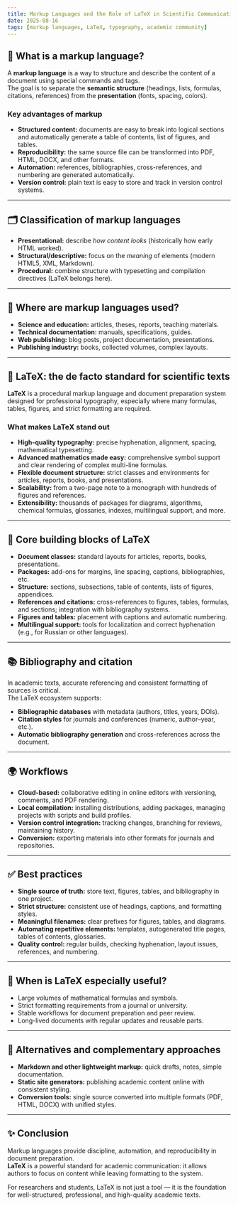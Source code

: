 ```yaml
---
title: Markup Languages and the Role of LaTeX in Scientific Communication
date: 2025-08-16
tags: [markup languages, LaTeX, typography, academic community]
---
```


## 🧭 What is a markup language?  

A **markup language** is a way to structure and describe the content of a document using special commands and tags.  
The goal is to separate the **semantic structure** (headings, lists, formulas, citations, references) from the **presentation** (fonts, spacing, colors).  

### Key advantages of markup  
- **Structured content:** documents are easy to break into logical sections and automatically generate a table of contents, list of figures, and tables.  
- **Reproducibility:** the same source file can be transformed into PDF, HTML, DOCX, and other formats.  
- **Automation:** references, bibliographies, cross-references, and numbering are generated automatically.  
- **Version control:** plain text is easy to store and track in version control systems.  

---

## 🗂️ Classification of markup languages  

- **Presentational:** describe *how content looks* (historically how early HTML worked).  
- **Structural/descriptive:** focus on the *meaning* of elements (modern HTML5, XML, Markdown).  
- **Procedural:** combine structure with typesetting and compilation directives (LaTeX belongs here).  

---

## 🧪 Where are markup languages used?  

- **Science and education:** articles, theses, reports, teaching materials.  
- **Technical documentation:** manuals, specifications, guides.  
- **Web publishing:** blog posts, project documentation, presentations.  
- **Publishing industry:** books, collected volumes, complex layouts.  

---

## 🦾 LaTeX: the de facto standard for scientific texts  

**LaTeX** is a procedural markup language and document preparation system designed for professional typography, especially where many formulas, tables, figures, and strict formatting are required.  

### What makes LaTeX stand out  
- **High-quality typography:** precise hyphenation, alignment, spacing, mathematical typesetting.  
- **Advanced mathematics made easy:** comprehensive symbol support and clear rendering of complex multi-line formulas.  
- **Flexible document structure:** strict classes and environments for articles, reports, books, and presentations.  
- **Scalability:** from a two-page note to a monograph with hundreds of figures and references.  
- **Extensibility:** thousands of packages for diagrams, algorithms, chemical formulas, glossaries, indexes, multilingual support, and more.  

---

## 🧱 Core building blocks of LaTeX  

- **Document classes:** standard layouts for articles, reports, books, presentations.  
- **Packages:** add-ons for margins, line spacing, captions, bibliographies, etc.  
- **Structure:** sections, subsections, table of contents, lists of figures, appendices.  
- **References and citations:** cross-references to figures, tables, formulas, and sections; integration with bibliography systems.  
- **Figures and tables:** placement with captions and automatic numbering.  
- **Multilingual support:** tools for localization and correct hyphenation (e.g., for Russian or other languages).  

---

## 📚 Bibliography and citation  

In academic texts, accurate referencing and consistent formatting of sources is critical.  
The LaTeX ecosystem supports:  
- **Bibliographic databases** with metadata (authors, titles, years, DOIs).  
- **Citation styles** for journals and conferences (numeric, author–year, etc.).  
- **Automatic bibliography generation** and cross-references across the document.  

---

## 🌍 Workflows  

- **Cloud-based:** collaborative editing in online editors with versioning, comments, and PDF rendering.  
- **Local compilation:** installing distributions, adding packages, managing projects with scripts and build profiles.  
- **Version control integration:** tracking changes, branching for reviews, maintaining history.  
- **Conversion:** exporting materials into other formats for journals and repositories.  

---

## ✅ Best practices  

- **Single source of truth:** store text, figures, tables, and bibliography in one project.  
- **Strict structure:** consistent use of headings, captions, and formatting styles.  
- **Meaningful filenames:** clear prefixes for figures, tables, and diagrams.  
- **Automating repetitive elements:** templates, autogenerated title pages, tables of contents, glossaries.  
- **Quality control:** regular builds, checking hyphenation, layout issues, references, and numbering.  

---

## 🧩 When is LaTeX especially useful?  

- Large volumes of mathematical formulas and symbols.  
- Strict formatting requirements from a journal or university.  
- Stable workflows for document preparation and peer review.  
- Long-lived documents with regular updates and reusable parts.  

---

## 🔄 Alternatives and complementary approaches  

- **Markdown and other lightweight markup:** quick drafts, notes, simple documentation.  
- **Static site generators:** publishing academic content online with consistent styling.  
- **Conversion tools:** single source converted into multiple formats (PDF, HTML, DOCX) with unified styles.  

---

## ✨ Conclusion  

Markup languages provide discipline, automation, and reproducibility in document preparation.  
**LaTeX** is a powerful standard for academic communication: it allows authors to focus on content while leaving formatting to the system.  

For researchers and students, LaTeX is not just a tool — it is the foundation for well-structured, professional, and high-quality academic texts.  

